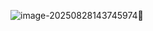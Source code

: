 ![image-20250828143745974](C:\Users\juanp\AppData\Roaming\Typora\typora-user-images\image-20250828143745974.png)👋

<!--
**Thewreex/Thewreex** is a ✨ _special_ ✨ repository because its `README.md` (this file) appears on your GitHub profile.

Here are some ideas to get you started:

- 🔭 I’m currently working on ...
- 🌱 I’m currently learning ...
- 👯 I’m looking to collaborate on ...
- 🤔 I’m looking for help with ...
- 💬 Ask me about ...
- 📫 How to reach me: ...
- 😄 Pronouns: ...
- ⚡ Fun fact: ...
-->
